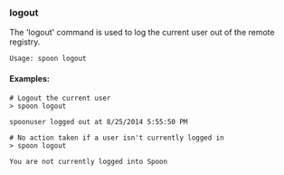 ### logout

The 'logout' command is used to log the current user out of the remote registry. 

```
Usage: spoon logout
```

#### Examples:

```
# Logout the current user
> spoon logout

spoonuser logged out at 8/25/2014 5:55:50 PM

# No action taken if a user isn't currently logged in
> spoon logout

You are not currently logged into Spoon
```